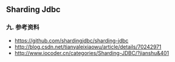 ## Sharding Jdbc















### 九. 参考资料

- https://github.com/shardingjdbc/sharding-jdbc
- http://blog.csdn.net/tianyaleixiaowu/article/details/70242971
- http://www.iocoder.cn/categories/Sharding-JDBC/?jianshu&401